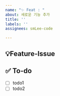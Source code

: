 ```yaml
---
name: "✨ Feat : "
about: 새로운 기능 추가
title: ''
labels: ''
assignees: smLee-code

---
```


## 💡Feature-Issue
<!-- 어떤 내용의 이슈인지 적어주세요. -->

## ✅ To-do
<!-- 해야 할 일들을 적어주세요 -->
- [ ] todo1
- [ ] todo2
